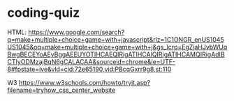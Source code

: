 # coding-quiz



HTML:   https://www.google.com/search?q=make+multiple+choice+game+with+javascript&rlz=1C1ONGR_enUS1045US1045&oq=make+multiple+choice+game+with+j&gs_lcrp=EgZjaHJvbWUqBwgBECEYoAEyBggAEEUYOTIHCAEQIRigATIHCAIQIRigATIHCAMQIRigAdIBCTIyODMzajBqN6gCALACAA&sourceid=chrome&ie=UTF-8#fpstate=ive&vld=cid:72e65190,vid:PBcqGxrr9g8,st:110

W3
https://www.w3schools.com/howto/tryit.asp?filename=tryhow_css_center_website


